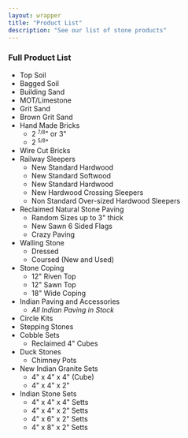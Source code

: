 ```yaml
---
layout: wrapper
title: "Product List"
description: "See our list of stone products"
---
```

<h3>Full Product List</h3>
<ul>
  <li class="level_0">Top Soil</li>
  <li class="level_0">Bagged Soil</li>
  <li class="level_0">Building Sand</li>
  <li class="level_0">MOT/Limestone</li>
  <li class="level_0">Grit Sand</li>
  <li class="level_0">Brown Grit Sand</li>
  <li class="level_0">Hand Made Bricks <ul>
      <li class="level_1">2 <small><sup>7/8</sup></small>&quot; or 3&quot;</li>
      <li class="level_1">2 <small><sup>5/8</sup></small>&quot;</li>
    </ul>
  </li>
  <li class="level_0">Wire Cut Bricks</li>
  <li class="level_0">Railway Sleepers <ul>
      <li class="level_1">New Standard Hardwood</li>
      <li class="level_1">New Standard Softwood</li>
      <li class="level_1">New Standard Hardwood</li>
      <li class="level_1">New Hardwood Crossing Sleepers</li>
      <li class="level_1">Non Standard Over-sized Hardwood Sleepers</li>
    </ul>
  </li>
  <li class="level_0">Reclaimed Natural Stone Paving <ul>
      <li class="level_1">Random Sizes up to 3&quot; thick</li>
      <li class="level_1">New Sawn 6 Sided Flags</li>
      <li class="level_1">Crazy Paving</li>
    </ul>
  </li>
  <li class="level_0">Walling Stone <ul>
      <li class="level_1">Dressed</li>
      <li class="level_1">Coursed (New and Used)</li>
    </ul>
  </li>
  <li class="level_0">Stone Coping <ul>
      <li class="level_1">12&quot; Riven Top</li>
      <li class="level_1">12&quot; Sawn Top</li>
      <li class="level_1">18&quot; Wide Coping</li>
    </ul>
  </li>
  <li class="level_0">Indian Paving and Accessories <ul>
      <li class="level_1"><em>All Indian Paving in Stock</em></li>
    </ul>
  </li>
  <li class="level_0">Circle Kits</li>
  <li class="level_0">Stepping Stones</li>
  <li class="level_0">Cobble Sets <ul>
      <li class="level_1">Reclaimed 4&quot; Cubes</li>
    </ul>
  </li>
  <li class="level_0">Duck Stones <ul>
      <li class="level_1">Chimney Pots</li>
    </ul>
  </li>
  <li class="level_0">New Indian Granite Sets <ul>
      <li class="level_1">4&quot; x 4&quot; x 4&quot; (Cube)</li>
      <li class="level_1">4&quot; x 4&quot; x 2&quot;</li>
    </ul>
  </li>
  <li class="level_0">Indian Stone Sets <ul>
      <li class="level_1">4&quot; x 4&quot; x 4&quot; Setts</li>
      <li class="level_1">4&quot; x 4&quot; x 2&quot; Setts</li>
      <li class="level_1">4&quot; x 6&quot; x 2&quot; Setts</li>
      <li class="level_1">4&quot; x 8&quot; x 2&quot; Setts</li>
    </ul>
  </li>
</ul>

